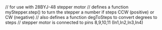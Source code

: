 // for use with 28BYJ-48 stepper motor
// defines a function myStepper.step(<steps>) to turn the stepper a number if steps CCW (positive) or CW (negative)
// also defines a function degToSteps to convert degrees to steps
// stepper motor is connected to pins 8,9,10,11 (In1,In2,In3,In4)